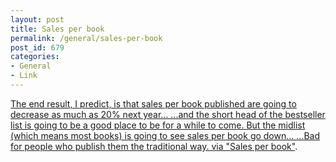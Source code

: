 ```yaml
---
layout: post
title: Sales per book
permalink: /general/sales-per-book
post_id: 679
categories:
- General
- Link
---
```


[The end result, I predict, is that sales per book published are going to decrease as much as 20% next year... ...and the short head of the bestseller list is going to be a good place to be for a while to come. But the midlist (which means most books) is going to see sales per book go down... ...Bad for people who publish them the traditional way. via "Sales per book"](http://www.thedominoproject.com/2011/10/sales-per-book.html).
